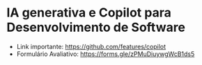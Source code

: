 # IA generativa e Copilot para Desenvolvimento de Software

- Link importante: https://github.com/features/copilot
- Formulário Avaliativo: https://forms.gle/zPMuDiuywgWcB1ds5  
